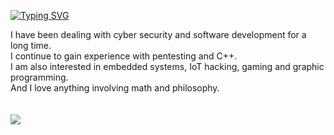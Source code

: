 <a href="https://github.com/zyr1on"><img src="https://readme-typing-svg.demolab.com?font=SF+Mono&duration=2500&pause=700&color=31F700&width=600&lines=Welcome.+I'm+semih;I+am+a+Computer+Engineering+student%F0%9F%91%A8%E2%80%8D%F0%9F%92%BB" alt="Typing SVG" /></a>
</p>
I have been dealing with cyber security and software development for a long time. <br>
I continue to gain experience with pentesting and C++.<br>
I am also interested in embedded systems, IoT hacking, gaming and graphic programming.<br>
And I love anything involving math and philosophy.<br>
<br><br>

<img src="https://tryhackme-badges.s3.amazonaws.com/zyr1on.png">
